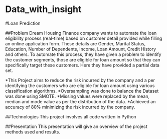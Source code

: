 # Data_with_insight

#Loan Prediction

##Problem
Dream Housing Finance company wants to automate the loan eligibility process (real-time) based on customer detail provided while filling an online application form. These details are Gender, Marital Status, Education, Number of Dependents, Income, Loan Amount, Credit History and others. To automate this process, they have given a problem to identify the customer segments, those are eligible for loan amount so that they can specifically target these customers. Here they have provided a partial data set.

*This Project aims to reduce the risk incurred by the company and a per identifying the customers who are eligible for loan amount using various classification algorithms.
*Oversampling was done to balance the Dataset was done using SMOTE.
*Missing values were replaced by the mean, median and mode value as per the distribution of the data.
*Achieved an accuracy of 80% minimizing the risk incurred by the company.

##Technologies
This project involves all code written in Python

##Presentation
This presentation will give an overview of the project methods used and results.
